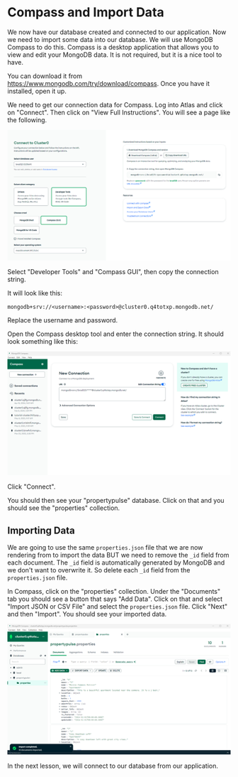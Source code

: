 # Compass and Import Data

We now have our database created and connected to our application. Now we need to import some data into our database. We will use MongoDB Compass to do this. Compass is a desktop application that allows you to view and edit your MongoDB data. It is not required, but it is a nice tool to have.

You can download it from https://www.mongodb.com/try/download/compass. Once you have it installed, open it up.

We need to get our connection data for Compass. Log into Atlas and click on "Connect". Then click on "View Full Instructions". You will see a page like the following.

<img src="../images/compass-1.png" alt="Connection String" />

Select "Developer Tools" and "Compass GUI", then copy the connection string.

It will look like this:

```
mongodb+srv://<username>:<password>@cluster0.q4totxp.mongodb.net/
```

Replace the username and password.

Open the Compass desktop tool and enter the connection string. It should look something like this:

<img src="../images/compass-2.png" alt="Compass Connection" />

Click "Connect".

You should then see your "propertypulse" database. Click on that and you should see the "properties" collection.

## Importing Data

We are going to use the same `properties.json` file that we are now rendering from to import the data BUT we need to remove the `_id` field from each document. The `_id` field is automatically generated by MongoDB and we don't want to overwrite it. So delete each `_id` field from the `properties.json` file.

In Compass, click on the "properties" collection. Under the "Documents" tab you should see a button that says "Add Data". Click on that and select "Import JSON or CSV File" and select the `properties.json` file. Click "Next" and then "Import". You should see your imported data.

<img src="../images/compass-3.png" alt="Compass Import" />

In the next lesson, we will connect to our database from our application.
